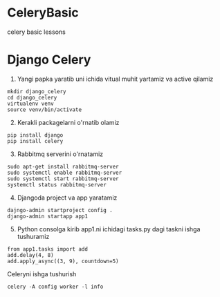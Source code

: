 # CeleryBasic
celery basic lessons

# Django Celery

1. Yangi papka yaratib uni ichida vitual muhit yartamiz va active qilamiz
```shell
mkdir django_celery
cd django_celery
virtualenv venv
source venv/bin/activate
```
2. Kerakli packagelarni o'rnatib olamiz
```shell
pip install django
pip install celery
```
3. Rabbitmq serverini o'rnatamiz
```shell
sudo apt-get install rabbitmq-server
sudo systemctl enable rabbitmq-server
sudo systemctl start rabbitmq-server
systemctl status rabbitmq-server
```
4. Djangoda project va app yaratamiz
```shell
dajngo-admin startproject config .
django-admin startapp app1
```
5. Python consolga kirib app1.ni ichidagi tasks.py dagi taskni ishga tushuramiz
```shell
from app1.tasks import add
add.delay(4, 8)
add.apply_async((3, 9), countdown=5)
```
Celeryni ishga tushurish
```shell
celery -A config worker -l info
```